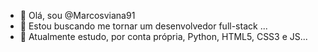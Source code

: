 - 👋 Olá, sou @Marcosviana91
- 👀 Estou buscando me tornar um desenvolvedor full-stack ...
- 🌱 Atualmente estudo, por conta própria, Python, HTML5, CSS3 e JS...
<!--- - 💞️ I’m looking to collaborate on ...
- 📫 How to reach me ...

<!---
Marcosviana91/Marcosviana91 is a ✨ special ✨ repository because its `README.md` (this file) appears on your GitHub profile.
You can click the Preview link to take a look at your changes.
--->
